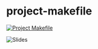 # project-makefile

[![Project Makefile](https://github.com/project-makefile/project-makefile/actions/workflows/makefile.yml/badge.svg)](https://github.com/project-makefile/project-makefile/actions/workflows/makefile.yml)

![Slides](https://slides.com/aclark/project-makefile)
